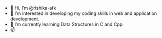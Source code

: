 - 👋 Hi, I’m @rishika-afk
- 👀 I’m interested in developing my coding skills in web and application development.
- 🌱 I’m currently learning Data Structures in C and Cpp
- 📫 

<!---
rishika-afk/rishika-afk is a ✨ special ✨ repository because its `README.md` (this file) appears on your GitHub profile.
You can click the Preview link to take a look at your changes.
--->
